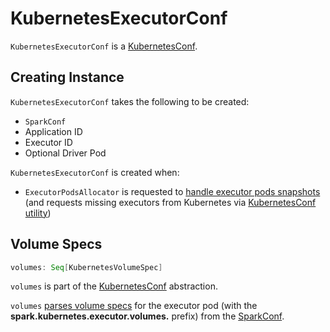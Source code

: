 # KubernetesExecutorConf

`KubernetesExecutorConf` is a [KubernetesConf](KubernetesConf.md).

## Creating Instance

`KubernetesExecutorConf` takes the following to be created:

* <span id="sparkConf"> `SparkConf`
* <span id="appId"> Application ID
* <span id="executorId"> Executor ID
* <span id="driverPod"> Optional Driver Pod

`KubernetesExecutorConf` is created when:

* `ExecutorPodsAllocator` is requested to [handle executor pods snapshots](ExecutorPodsAllocator.md#onNewSnapshots) (and requests missing executors from Kubernetes via [KubernetesConf utility](KubernetesConf.md#createExecutorConf))

## <span id="volumes"> Volume Specs

```scala
volumes: Seq[KubernetesVolumeSpec]
```

`volumes` is part of the [KubernetesConf](KubernetesConf.md#volumes) abstraction.

`volumes` [parses volume specs](KubernetesVolumeUtils.md#parseVolumesWithPrefix) for the executor pod (with the **spark.kubernetes.executor.volumes.** prefix) from the [SparkConf](#sparkConf).
